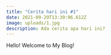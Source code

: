 ```yaml
---
title: "Cerita hari ini #1"
date: 2021-09-29T13:39:06.612Z
image: uploads/1.jpg
description: Ada cerita apa hari ini?
---
```

Hello! Welcome to My Blog!